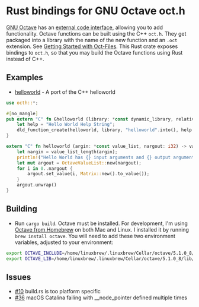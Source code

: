 # Rust bindings for GNU Octave oct.h

[GNU Octave](https://www.gnu.org/software/octave/) has an [external code interface](https://www.gnu.org/software/octave/doc/interpreter/External-Code-Interface.html), allowing you to add functionality. Octave functions can be built using the C++ `oct.h`. They get packaged into a library with the name of the new function and an `.oct` extension. See [Getting Started with Oct-Files](https://octave.org/doc/interpreter/Getting-Started-with-Oct_002dFiles.html#Getting-Started-with-Oct_002dFiles). This Rust crate exposes bindings to `oct.h`, so that you may build the Octave functions using Rust instead of C++.

## Examples
- [helloworld](example-helloworld) - A port of the C++ helloworld

``` rust
use octh::*;

#[no_mangle]
pub extern "C" fn Ghelloworld (library: *const dynamic_library, relative: bool) -> *mut dld_function {
    let help = "Hello World Help String";
    dld_function_create(helloworld, library, "helloworld".into(), help.into(), relative)
}

extern "C" fn helloworld (argin: *const value_list, nargout: i32) -> value_list {
    let nargin = value_list_length(argin);
    println!("Hello World has {} input arguments and {} output arguments.", nargin, nargout);
    let mut argout = OctaveValueList::new(nargout);
    for i in 0..nargout {
        argout.set_value(i, Matrix::new().to_value());
    }
    argout.unwrap()
}
```

## Building
- Run `cargo build`. Octave must be installed. For development, I'm using [Octave from Homebrew](https://formulae.brew.sh/formula/octave) on both Mac and Linux. I installed it by running `brew install octave`. You will need to add these two environment variables, adjusted to your environment:

``` sh
export OCTAVE_INCLUDE=/home/linuxbrew/.linuxbrew/Cellar/octave/5.1.0_8/include/octave-5.1.0
export OCTAVE_LIB=/home/linuxbrew/.linuxbrew/Cellar/octave/5.1.0_8/lib/octave/5.1.0
```

## Issues
- [#10](https://github.com/ctaggart/octh/issues/10) build.rs is too platform specific
- [#36](https://github.com/ctaggart/octh/issues/36) macOS Catalina failing with __node_pointer defined multiple times